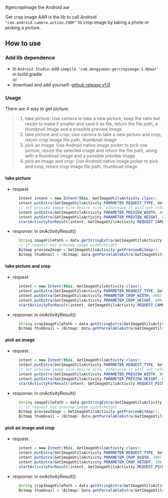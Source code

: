 #getcropimage the Android aar

Get crop image AAR is the lib to call Android `"com.android.camera.action.CROP"` to crop image by taking a phote or picking a picture.

## How to use
### Add lib dependence
* in `Android Studio`: add `compile 'com.dengyuman:gercropimage:1.0@aar'` in build.gradle<br>
or<br>
* download and add yourself: [github release v1.0](https://github.com/freshleaf/getcropimage/releases/download/v1.0/getcropimage-1.0.aar.zip)

### Usage
There are 4 way to get picture:<br>
>1. take picture: Use camera to take a new picture, keep the ratio but resize to make it smaller and save it as file, return the file path, a thumbnail image and a possible preview image
>2. take picture and crop: Use camera to take a new picture and crop, return crop image file path, thumbnail image
>3. pick an image: Use Android native image picker to pick one picture, resize the selected image and return the file path, along with a thumbnail image and a possible preview image
>4. pick an image and crop: Use Android native image picker to pick and crop, return crop image file path, thumbnail image

#### take picture
* request
```Java
      Intent intent = new Intent(this, GetImageUtilsActivity.class);
      intent.putExtra(GetImageUtilsActivity.PARRMETER_REQUEST_TYPE, GetImageUtilsActivity.REQUSET_CAMERA);
      // set preview image size desire size, otherwise it will not return preview bitmap
      intent.putExtra(GetImageUtilsActivity.PARAMETER_PREVIEW_WIDTH, 800); // optional
      intent.putExtra(GetImageUtilsActivity.PARAMETER_PREVIEW_HEIGHT, 800); // optional
      startActivityForResult(intent, GetImageUtilsActivity.REQUSET_CAMERA);
```
* response: in onActivityResult()
```Java
      String imageFilePath = data.getStringExtra(GetImageUtilsActivity.RESULT_KEY_SAVED_FILE_PATH);
      // if request has preview image width/height
      Bitmap previewImage = GetImageUtilsActivity.getPreviewBitmap();
      Bitmap thumbnail = (Bitmap) data.getParcelableExtra(GetImageUtilsActivity.RESULT_KEY_THUMBNAIL_BITMAP);
```

#### take picture and crop
* request
```Java
      intent = new Intent(this, GetImageUtilsActivity.class);
      intent.putExtra(GetImageUtilsActivity.PARRMETER_REQUEST_TYPE, GetImageUtilsActivity.REQUEST_CAMERA_CROP);
      intent.putExtra(GetImageUtilsActivity.PRRAMETER_CROP_WIDTH, 400); // optional, default is 300
      intent.putExtra(GetImageUtilsActivity.PRRAMETER_CROP_HEIGHT, 600); // optional, default is 300
      startActivityForResult(intent, GetImageUtilsActivity.REQUEST_CAMERA_CROP);
```
* response: in onActivityResult()
```Java
      String cropImageFilePath = data.getStringExtra(GetImageUtilsActivity.RESULT_KEY_SAVED_FILE_PATH);
      Bitmap thumbnail = (Bitmap) data.getParcelableExtra(GetImageUtilsActivity.RESULT_KEY_THUMBNAIL_BITMAP);
```

#### pick an image
* request
```Java
      intent = new Intent(this, GetImageUtilsActivity.class);
      intent.putExtra(GetImageUtilsActivity.PARRMETER_REQUEST_TYPE, GetImageUtilsActivity.REQUEST_PICK);
      // set preview image size desire size, otherwise it will not return preview bitmap
      intent.putExtra(GetImageUtilsActivity.PARAMETER_PREVIEW_WIDTH, 800); // optional
      intent.putExtra(GetImageUtilsActivity.PARAMETER_PREVIEW_HEIGHT, 800); // optional
      startActivityForResult(intent, GetImageUtilsActivity.REQUEST_PICK);
```
* response: in onActivityResult()
```Java
      String imageFilePath = data.getStringExtra(GetImageUtilsActivity.RESULT_KEY_SAVED_FILE_PATH);
      // if request has preview image width/height
      Bitmap previewImage = GetImageUtilsActivity.getPreviewBitmap();
      Bitmap thumbnail = (Bitmap) data.getParcelableExtra(GetImageUtilsActivity.RESULT_KEY_THUMBNAIL_BITMAP);
```

#### pick an image and crop
* request
```Java
      intent = new Intent(this, GetImageUtilsActivity.class);
      intent.putExtra(GetImageUtilsActivity.PARRMETER_REQUEST_TYPE, GetImageUtilsActivity.REQUEST_PICK_CROP);
      intent.putExtra(GetImageUtilsActivity.PRRAMETER_CROP_WIDTH, 300); // optional, default is 300
      intent.putExtra(GetImageUtilsActivity.PRRAMETER_CROP_HEIGHT, 300); // optional, default is 300
      startActivityForResult(intent, GetImageUtilsActivity.REQUEST_PICK_CROP);
```
* response: in onActivityResult()
```Java
      String cropImageFilePath = data.getStringExtra(GetImageUtilsActivity.RESULT_KEY_SAVED_FILE_PATH);
      Bitmap thumbnail = (Bitmap) data.getParcelableExtra(GetImageUtilsActivity.RESULT_KEY_THUMBNAIL_BITMAP);
```
